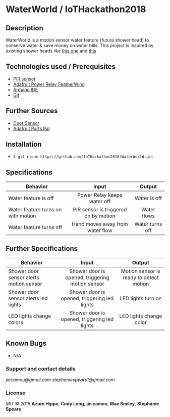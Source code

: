 # WaterWorld / IoTHackathon2018

## Description

WaterWorld is a motion sensor water feature (future shower head) to conserve water & save money on water bills. This project is inspired by existing shower heads like [this one](https://www.costco.ca/Akuaplus-A-Motion-Sensor-Shower-Head.product.100356527.html) and [this](https://www.amazon.com/Adjustable-Multi-color-Temperature-Sensor-Shower/dp/B00XDT1RIE)  

## Technologies used / Prerequisites

* [PIR sensor](https://www.adafruit.com/product/189)
* [Adafruit Power Relay FeatherWing](https://www.adafruit.com/product/3191)
* [Arduino IDE](https://learn.adafruit.com/adafruit-feather-huzzah-esp8266/using-arduino-ide)
* [Git](https://git-scm.com/)

## Further Sources

* [Door Sensor](https://www.adafruit.com/product/375)
* [Adafruit Parts Pal](https://www.adafruit.com/product/2975)

## Installation

* `$ git clone https://github.com/IoTHackathon2018/WaterWorld.git`

## Specifications

| Behavior |  Input   |  Output  |
|----------|:--------:|:--------:|
|Water feature is off|Power Relay keeps water off|Water is off|
|Water feature turns on with motion|PIR sensor is triggered on by motion|Water flows|
|Water feature turns off|Hand moves away from water flow|Water turns off|

## Further Specifications
| Behavior |  Input   |  Output  |
|----------|:--------:|:--------:|
|Shower door sensor alerts motion sensor|Shower door is opened, triggering motion sensor|Motion sensor is ready to detect motion|
|Shower door sensor alerts led lights|Shower door is opened, triggering led lights|LED lights turn on|
|LED lights change colors|Shower door is opened, triggering led lights|LED lights change color|


## Known Bugs
* N/A

### Support and contact details
  _jincamou@gmail.com_ _stephaniespears1@gmail.com_

### License
  _MIT_ &copy; _2018_ **Azure Hippe**, **Cody Long**, **jin camou**, **Max Smiley**, **Stephanie Spears**

